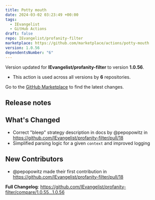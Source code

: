 ```yaml
---
title: Potty mouth
date: 2024-03-02 03:23:49 +00:00
tags:
  - IEvangelist
  - GitHub Actions
draft: false
repo: IEvangelist/profanity-filter
marketplace: https://github.com/marketplace/actions/potty-mouth
version: 1.0.56
dependentsNumber: "6"
---
```



Version updated for **IEvangelist/profanity-filter** to version **1.0.56**.
- This action is used across all versions by **6** repositories.

Go to the [GitHub Marketplace](https://github.com/marketplace/actions/potty-mouth) to find the latest changes.

## Release notes

## What's Changed
* Correct "bleep" strategy description in docs by @pepopowitz in https://github.com/IEvangelist/profanity-filter/pull/18
* Simplified parsing logic for a given `context` and improved logging

## New Contributors
* @pepopowitz made their first contribution in https://github.com/IEvangelist/profanity-filter/pull/18

**Full Changelog**: https://github.com/IEvangelist/profanity-filter/compare/1.0.55...1.0.56
